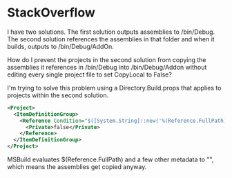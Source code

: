 # StackOverflow
I have two solutions. The first solution outputs assemblies to /bin/Debug. The second solution references the assemblies in that folder and when it builds, outputs to /bin/Debug/AddOn.

How do I prevent the projects in the second solution from copying the assemblies it references in /bin/Debug into /bin/Debug/Addon without editing every single project file to set CopyLocal to False?

I'm trying to solve this problem using a Directory.Build.props that applies to projects within the second solution.

```xml
<Project>
  <ItemDefinitionGroup>
    <Reference Condition="$([System.String]::new('%(Reference.FullPath)').Contains('bin/Debug'))">
      <Private>false</Private>
    </Reference>
  </ItemDefinitionGroup>
</Project>
```

MSBuild evaluates $(Reference.FullPath) and a few other metadata to "", which means the assemblies get copied anyway.
